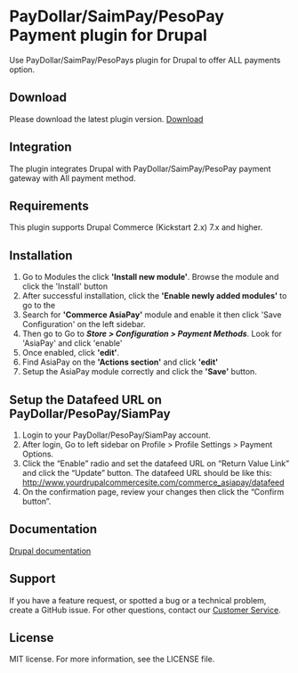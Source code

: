 # PayDollar/SaimPay/PesoPay Payment plugin for Drupal
Use PayDollar/SaimPay/PesoPays plugin for Drupal to offer ALL payments option.

## Download
Please download the latest plugin version. [Download](https://github.com/asiapay-lib/asiapay-Drupal/releases/latest)

## Integration
The plugin integrates Drupal with PayDollar/SaimPay/PesoPay payment gateway with All payment method.

## Requirements
This plugin supports Drupal Commerce (Kickstart 2.x) 7.x and higher.

## Installation
1.	Go to Modules the click **'Install new module'**. Browse the module and click the 'Install' button
2.	After successful installation, click the **'Enable newly added modules'** to go to the 
3.	Search for **'Commerce AsiaPay'** module and enable it then click 'Save Configuration' on the left sidebar.
4.	Then go to Go to ***Store > Configuration > Payment Methods***. Look for 'AsiaPay' and click 'enable'
5.	Once enabled, click **'edit'**.
6.  Find AsiaPay on the **'Actions section'** and click **'edit'**
7.  Setup the AsiaPay module correctly and click the **'Save'** button.

## Setup the Datafeed URL on PayDollar/PesoPay/SiamPay
 1. Login to your PayDollar/PesoPay/SiamPay account.
 2. After login, Go to left sidebar on Profile > Profile Settings > Payment Options.
 3. Click the “Enable” radio and set the datafeed URL on “Return Value Link” and click the “Update” button. The datafeed URL should be like this: http://www.yourdrupalcommercesite.com/commerce_asiapay/datafeed
 4. On the confirmation page, review your changes then click the “Confirm button”.

 ## Documentation
[Drupal documentation](https://github.com/asiapay-lib/asiapay-Drupal/raw/master/Drupal%20Commerce%20Module%20Integration%20Guide%2020140917.doc)

## Support
If you have a feature request, or spotted a bug or a technical problem, create a GitHub issue. For other questions, contact our [Customer Service](https://www.paydollar.com/en/contactus.html).

## License
MIT license. For more information, see the LICENSE file.
